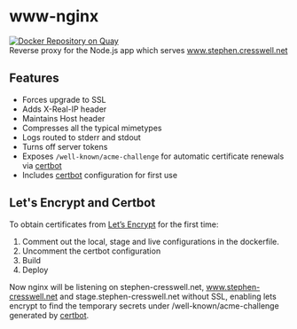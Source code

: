 # www-nginx
[![Docker Repository on Quay](https://quay.io/repository/cressie176/www-nginx/status "Docker Repository on Quay")](https://quay.io/repository/cressie176/www-nginx)</br>
Reverse proxy for the Node.js app which serves www.stephen.cresswell.net

## Features
* Forces upgrade to SSL
* Adds X-Real-IP header
* Maintains Host header
* Compresses all the typical mimetypes
* Logs routed to stderr and stdout
* Turns off server tokens
* Exposes `/well-known/acme-challenge` for automatic certificate renewals via [certbot](https://certbot.eff.org/)
* Includes [certbot](https://certbot.eff.org/) configuration for first use

## Let's Encrypt and Certbot
To obtain certificates from [Let’s Encrypt](https://letsencrypt.org/) for the first time:

1. Comment out the local, stage and live configurations in the dockerfile.
2. Uncomment the certbot configuration
3. Build
4. Deploy

Now nginx will be listening on stephen-cresswell.net, www.stephen-cresswell.net and stage.stephen-cresswell.net without SSL, enabling lets encrypt to find the temporary secrets under /well-known/acme-challenge generated by [certbot](https://certbot.eff.org/).

